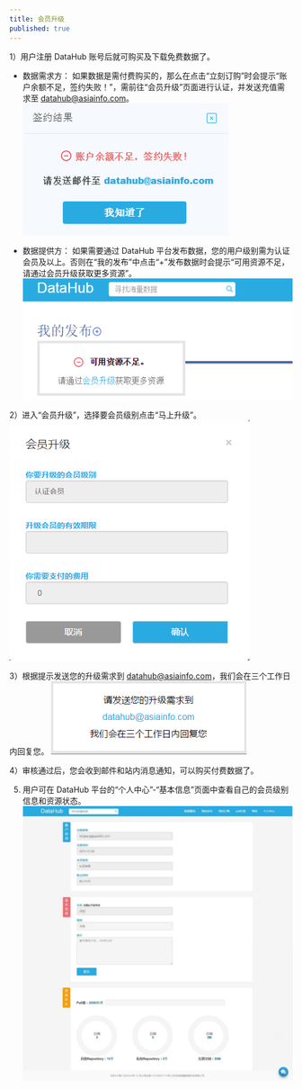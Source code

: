 ```yaml
---
title: 会员升级
published: true
---
```


1）用户注册 DataHub 账号后就可购买及下载免费数据了。

- 数据需求方：
如果数据是需付费购买的，那么在点击“立刻订购”时会提示“账户余额不足，签约失败！”，需前往“会员升级”页面进行认证，并发送充值需求至 datahub@asiainfo.com。
![](lack_of_balance.png)

- 数据提供方：
如果需要通过 DataHub 平台发布数据，您的用户级别需为认证会员及以上。否则在“我的发布”中点击“+”发布数据时会提示“可用资源不足，请通过会员升级获取更多资源”。
![](lack_of_resource.png)

2）进入“会员升级”，选择要会员级别点击“马上升级”。
![](verified_member.png)

3）根据提示发送您的升级需求到 datahub@asiainfo.com，我们会在三个工作日内回复您。
![](upgrade_mail.png)
 
4）审核通过后，您会收到邮件和站内消息通知，可以购买付费数据了。

5) 用户可在 DataHub 平台的“个人中心”-“基本信息”页面中查看自己的会员级别信息和资源状态。
![](resource.jpg)